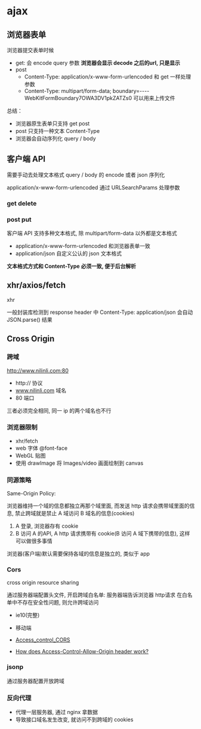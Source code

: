# ajax

## 浏览器表单

浏览器提交表单时候

- get: 会 encode query 参数 **浏览器会显示 decode 之后的url, 只是显示**
- post
  - Content-Type: application/x-www-form-urlencoded 和 get 一样处理参数
  - Content-Type: multipart/form-data; boundary=----WebKitFormBoundary7OWA3DV1pkZATZs0 可以用来上传文件

总结：

- 浏览器原生表单只支持 get post
- post 只支持一种文本 Content-Type
- 浏览器会自动序列化 query / body

## 客户端 API

需要手动去处理文本格式 query / body 的 encode 或者 json 序列化

application/x-www-form-urlencoded 通过 URLSearchParams 处理参数

### get delete

### post put

客户端 API 支持多种文本格式, 除 multipart/form-data 以外都是文本格式

- application/x-www-form-urlencoded 和浏览器表单一致
- application/json                  自定义公认的 json 文本格式

**文本格式方式和 Content-Type 必须一致, 便于后台解析**

## xhr/axios/fetch

xhr

一般封装库检测到 response header 中 Content-Type: application/json 会自动 JSON.parse() 结果

## Cross Origin

### 跨域

http://www.nilinli.com:80

- http:// 协议
- www.nilinli.com 域名
- 80  端口

三者必须完全相同, 同一 ip 的两个域名也不行

### 浏览器限制

- xhr/fetch
- web 字体 @font-face
- WebGL 贴图
- 使用 drawImage 将 Images/video 画面绘制到 canvas

### 同源策略

Same-Origin Policy:

浏览器维持一个域的信息都独立再那个域里面, 而发送 http 请求会携带域里面的信息, 禁止跨域就是禁止 A 域访问 B 域名的信息(cookies)

1. A 登录, 浏览器存有 cookie
2. B 访问 A 的API, A http 请求携带有 cookie(B 访问 A 域下携带的信息), 这样可以做很多事情

浏览器(客户端)默认需要保持各域的信息是独立的, 类似于 app

### Cors

cross origin resource sharing

通过服务器端配置头文件, 开启跨域白名单: 服务器端告诉浏览器 http请求 在白名单中不存在安全性问题, 则允许跨域访问

- ie10(完整)
- 移动端

- [Access_control_CORS](https://developer.mozilla.org/zh-CN/docs/Web/HTTP/Access_control_CORS)
- [How does Access-Control-Allow-Origin header work?](https://stackoverflow.com/questions/10636611/how-does-access-control-allow-origin-header-work?r=SearchResults)

### jsonp

通过服务器配置开放跨域

### 反向代理

- 代理一层服务器, 通过 nginx 拿数据
- 导致接口域名发生改变, 就访问不到跨域的 cookies